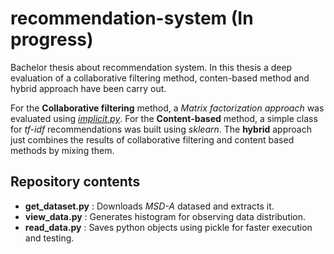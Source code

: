 # recommendation-system (In progress)
Bachelor thesis about recommendation system. In this thesis a deep evaluation of a collaborative filtering method, conten-based method and hybrid approach have been carry out.

For the **Collaborative filtering** method, a _Matrix factorization approach_ was evaluated using [_implicit.py_](implicit.readthedocs.io).
For the **Content-based** method, a simple class for _tf-idf_ recommendations was built using _sklearn_.
The **hybrid** approach just combines the results of collaborative filtering and content based methods by mixing them.





## Repository contents
* **get_dataset.py** : Downloads *MSD-A* datased and extracts it.
* **view_data.py** : Generates histogram for observing data distribution.
* **read_data.py** : Saves python objects using pickle for faster execution and testing.

